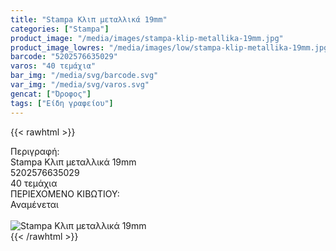 ```yaml
---
title: "Stampa Κλιπ μεταλλικά 19mm"
categories: ["Stampa"]
product_image: "/media/images/stampa-klip-metallika-19mm.jpg"
product_image_lowres: "/media/images/low/stampa-klip-metallika-19mm.jpg"
barcode: "5202576635029"
varos: "40 τεμάχια"
bar_img: "/media/svg/barcode.svg"
var_img: "/media/svg/varos.svg"
gencat: ["Όροφος"]
tags: ["Είδη γραφείου"]
---
```

{{< rawhtml >}}

<div class="sload656"><div class="product"><div id="sistatika">Περιγραφή:</div><div class="alltext">Stampa Κλιπ μεταλλικά 19mm</div><div id="barcode"><div id="barimage1"></div><span id="bartext">5202576635029</span></div><div id="varos"><div id="temimg"></div><span id="varostext">40 τεμάχια</span></div><div id="kivotio">ΠΕΡΙΕΧΟΜΕΝΟ ΚΙΒΩΤΙΟΥ:<br>Αναμένεται</div><br><div class="pimg"><img alt="Stampa Κλιπ μεταλλικά 19mm" title="Stampa Κλιπ μεταλλικά 19mm" src="/media/images/stampa-klip-metallika-19mm.jpg"></div></div></div>
{{< /rawhtml >}}


